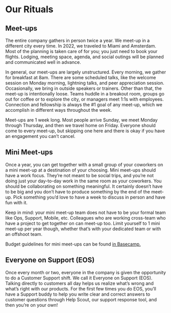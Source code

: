 # Our Rituals

## Meet-ups

The entire company gathers in person twice a year. We meet-up in a different city every time. In 2022, we traveled to Miami and Amsterdam. Most of the planning is taken care of for you; you just need to book your flights. Lodging, meeting space, agenda, and social outings will be planned and communicated well in advance.

In general, our meet-ups are largely unstructured. Every morning, we gather for breakfast at 8am. There are some scheduled talks, like the welcome session on Monday morning, lightning talks, and peer appreciation session. Occasionally, we bring in outside speakers or trainers. Other than that, the meet-up is intentionally loose. Teams huddle in a breakout room, groups go out for coffee or to explore the city, or managers meet 1:1s with employees. Connection and fellowship is always the #1 goal of any meet-up, which we accomplish in different ways throughout the week.

Meet-ups are 1 week long. Most people arrive Sunday, we meet Monday through Thursday, and then we travel home on Friday. Everyone should come to every meet-up, but skipping one here and there is okay if you have an engagement you can’t cancel.

## Mini Meet-ups

Once a year, you can get together with a small group of your coworkers on a mini meet-up at a destination of your choosing. Mini meet-ups should have a work focus. They’re not meant to be social trips, and you’re not doing just your day-to-day work in the same room as your coworkers. You should be collaborating on something meaningful. It certainly doesn’t have to be big and you don’t have to produce something by the end of the meet-up. Pick something you’d love to have a week to discuss in person and have fun with it.

Keep in mind: your mini meet-up team does not have to be your formal team like Ops, Support, Mobile, etc. Colleagues who are working cross-team who have a project to get together on can meet-up too. Limit yourself to 1 mini meet-up per year though, whether that’s with your dedicated team or with an offshoot team.

Budget guidelines for mini meet-ups can be found [in Basecamp.](https://3.basecamp.com/2914079/buckets/34/messages/1400415368#__recording_1400437120)

## Everyone on Support (EOS)

Once every month or two, everyone in the company is given the opportunity to do a Customer Support shift. We call it Everyone on Support (EOS). Talking directly to customers all day helps us realize what’s wrong and what’s right with our products. For the first few times you do EOS, you’ll have a Support buddy to help you write clear and correct answers to customer questions through Help Scout, our support response tool, and then you’re on your own!
